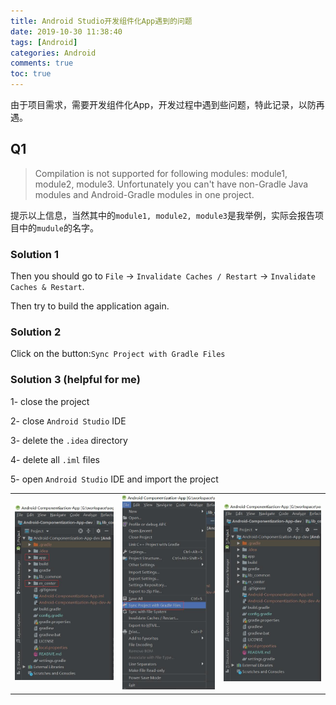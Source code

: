 ```yaml
---
title: Android Studio开发组件化App遇到的问题
date: 2019-10-30 11:38:40
tags: [Android]
categories: Android
comments: true
toc: true
---
```


由于项目需求，需要开发组件化App，开发过程中遇到些问题，特此记录，以防再遇。



## Q1

> Compilation is not supported for following modules: module1, module2, module3. Unfortunately you can't have non-Gradle Java modules and Android-Gradle modules in one project.

提示以上信息，当然其中的`module1, module2, module3`是我举例，实际会报告项目中的`mudule`的名字。

### Solution 1

Then you should go to `File` -> `Invalidate Caches / Restart` -> `Invalidate Caches & Restart`.

Then try to build the application again.

### Solution 2

Click on the button:`Sync Project with Gradle Files`

### Solution 3 (helpful for me)

1- close the project

2- close `Android Studio` IDE

3- delete the `.idea` directory

4- delete all `.iml` files

5- open `Android Studio` IDE and import the project

|                                                              |      |      |
| ------------------------------------------------------------ | ---- | ---- |
| ![](https://raw.githubusercontent.com/Sogrey/GithubPagePics/master/imgs/Sync-Project-with-Gradle-Files-1.jpg) | ![](https://raw.githubusercontent.com/Sogrey/GithubPagePics/master/imgs/Sync-Project-with-Gradle-Files-2.jpg)     | ![](https://raw.githubusercontent.com/Sogrey/GithubPagePics/master/imgs/Sync-Project-with-Gradle-Files-3.jpg)     |



